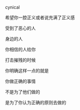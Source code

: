 cynical

希望你一腔正义或者说充满了正义感

受到了恶心的人

身边的人

你相信的人给你

打击摧残的时候

你明确这样一点的就是

你做正确的事情

不是为了他们做的

是为了你认为正确的原则去做的